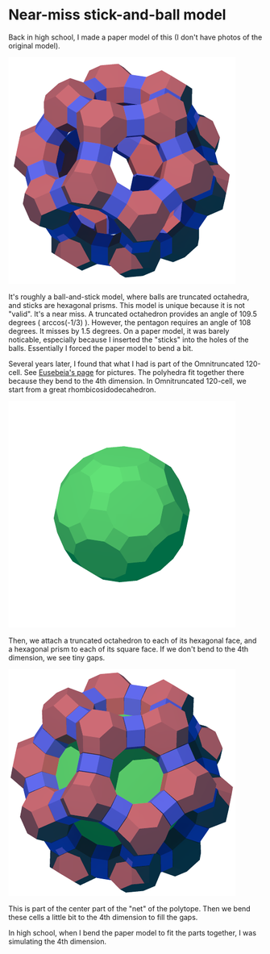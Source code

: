 # Near-miss stick-and-ball model

Back in high school, I made a paper model of this (I don't have photos of the original model). 

![stick-and-ball model](https://raw.githubusercontent.com/nanma80/uniform-polytopes/master/output/omni_120/omni_120_faces_2.png "stick-and-ball model")

It's roughly a ball-and-stick model, where balls are truncated octahedra, and sticks are hexagonal prisms. This model is unique because it is not "valid". It's a near miss. A truncated octahedron provides an angle of 109.5 degrees ( arccos(-1/3) ). However, the pentagon requires an angle of 108 degrees. It misses by 1.5 degrees. On a paper model, it was barely noticable, especially because I inserted the "sticks" into the holes of the balls. Essentially I forced the paper model to bend a bit.

Several years later, I found that what I had is part of the Omnitruncated 120-cell. See [Eusebeia's page](http://eusebeia.dyndns.org/4d/omni120cell) for pictures. The polyhedra fit together there because they bend to the 4th dimension. In Omnitruncated 120-cell, we start from a great rhombicosidodecahedron.

![great rhombicosidodecahedron](https://raw.githubusercontent.com/nanma80/uniform-polytopes/master/output/omni_120/omni_120_faces_1_net.png "great rhombicosidodecahedron")

Then, we attach a truncated octahedron to each of its hexagonal face, and a hexagonal prism to each of its square face. If we don't bend to the 4th dimension, we see tiny gaps.

![net](https://raw.githubusercontent.com/nanma80/uniform-polytopes/master/output/omni_120/omni_120_faces_3_net.png "Net")

This is part of the center part of the "net" of the polytope. Then we bend these cells a little bit to the 4th dimension to fill the gaps.

In high school, when I bend the paper model to fit the parts together, I was simulating the 4th dimension.
